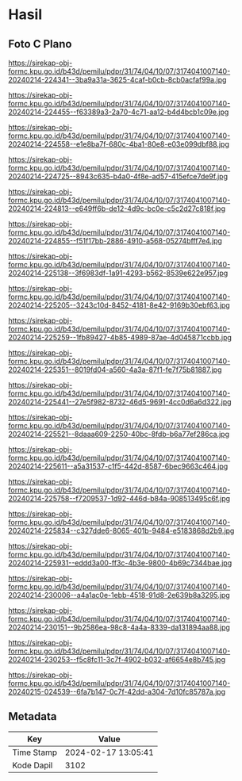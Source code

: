# Hasil

## Foto C Plano

https://sirekap-obj-formc.kpu.go.id/b43d/pemilu/pdpr/31/74/04/10/07/3174041007140-20240214-224341--3ba9a31a-3625-4caf-b0cb-8cb0acfaf99a.jpg

https://sirekap-obj-formc.kpu.go.id/b43d/pemilu/pdpr/31/74/04/10/07/3174041007140-20240214-224455--f63389a3-2a70-4c71-aa12-b4d4bcb1c09e.jpg

https://sirekap-obj-formc.kpu.go.id/b43d/pemilu/pdpr/31/74/04/10/07/3174041007140-20240214-224558--e1e8ba7f-680c-4ba1-80e8-e03e099dbf88.jpg

https://sirekap-obj-formc.kpu.go.id/b43d/pemilu/pdpr/31/74/04/10/07/3174041007140-20240214-224725--8943c635-b4a0-4f8e-ad57-415efce7de9f.jpg

https://sirekap-obj-formc.kpu.go.id/b43d/pemilu/pdpr/31/74/04/10/07/3174041007140-20240214-224813--e649ff6b-de12-4d9c-bc0e-c5c2d27c818f.jpg

https://sirekap-obj-formc.kpu.go.id/b43d/pemilu/pdpr/31/74/04/10/07/3174041007140-20240214-224855--f51f17bb-2886-4910-a568-05274bfff7e4.jpg

https://sirekap-obj-formc.kpu.go.id/b43d/pemilu/pdpr/31/74/04/10/07/3174041007140-20240214-225138--3f6983df-1a91-4293-b562-8539e622e957.jpg

https://sirekap-obj-formc.kpu.go.id/b43d/pemilu/pdpr/31/74/04/10/07/3174041007140-20240214-225205--3243c10d-8452-4181-8e42-9169b30ebf63.jpg

https://sirekap-obj-formc.kpu.go.id/b43d/pemilu/pdpr/31/74/04/10/07/3174041007140-20240214-225259--1fb89427-4b85-4989-87ae-4d045871ccbb.jpg

https://sirekap-obj-formc.kpu.go.id/b43d/pemilu/pdpr/31/74/04/10/07/3174041007140-20240214-225351--8019fd04-a560-4a3a-87f1-fe7f75b81887.jpg

https://sirekap-obj-formc.kpu.go.id/b43d/pemilu/pdpr/31/74/04/10/07/3174041007140-20240214-225441--27e5f982-8732-46d5-9691-4cc0d6a6d322.jpg

https://sirekap-obj-formc.kpu.go.id/b43d/pemilu/pdpr/31/74/04/10/07/3174041007140-20240214-225521--8daaa609-2250-40bc-8fdb-b6a77ef286ca.jpg

https://sirekap-obj-formc.kpu.go.id/b43d/pemilu/pdpr/31/74/04/10/07/3174041007140-20240214-225611--a5a31537-c1f5-442d-8587-6bec9663c464.jpg

https://sirekap-obj-formc.kpu.go.id/b43d/pemilu/pdpr/31/74/04/10/07/3174041007140-20240214-225758--f7209537-1d92-446d-b84a-908513495c6f.jpg

https://sirekap-obj-formc.kpu.go.id/b43d/pemilu/pdpr/31/74/04/10/07/3174041007140-20240214-225834--c327dde6-8065-401b-9484-e5183868d2b9.jpg

https://sirekap-obj-formc.kpu.go.id/b43d/pemilu/pdpr/31/74/04/10/07/3174041007140-20240214-225931--eddd3a00-ff3c-4b3e-9800-4b69c7344bae.jpg

https://sirekap-obj-formc.kpu.go.id/b43d/pemilu/pdpr/31/74/04/10/07/3174041007140-20240214-230006--a4a1ac0e-1ebb-4518-91d8-2e639b8a3295.jpg

https://sirekap-obj-formc.kpu.go.id/b43d/pemilu/pdpr/31/74/04/10/07/3174041007140-20240214-230151--9b2586ea-98c8-4a4a-8339-da131894aa88.jpg

https://sirekap-obj-formc.kpu.go.id/b43d/pemilu/pdpr/31/74/04/10/07/3174041007140-20240214-230253--f5c8fc11-3c7f-4902-b032-af6654e8b745.jpg

https://sirekap-obj-formc.kpu.go.id/b43d/pemilu/pdpr/31/74/04/10/07/3174041007140-20240215-024539--6fa7b147-0c7f-42dd-a304-7d10fc85787a.jpg


## Metadata

| Key        | Value               |
| ---------- | ------------------- |
| Time Stamp | 2024-02-17 13:05:41 |
| Kode Dapil | 3102                |



